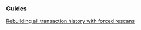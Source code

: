 ### Guides

[Rebuilding all transaction history with forced rescans](https://git.parallelcoin.io/pod/walletmain/tree/master/docs/force_rescans.md)
